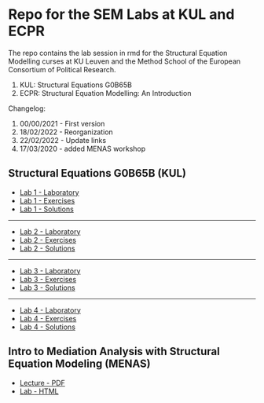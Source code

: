 # Repo for the SEM Labs at KUL and ECPR 

The repo contains the lab session in rmd for the Structural Equation Modelling curses at KU Leuven and the Method School of the European Consortium of Political Research. 

1. KUL: Structural Equations G0B65B 
2. ECPR: Structural Equation Modelling: An Introduction

Changelog:

1. 00/00/2021 - First version 
2. 18/02/2022 - Reorganization 
3. 22/02/2022 - Update links 
4. 17/03/2020 - added MENAS workshop


## Structural Equations G0B65B (KUL)

- [Lab 1 - Laboratory](https://albertostefanelli.github.io/SEM_labs/KUL/labs/html_lab/SEM_lab_1.html)
- [Lab 1 - Exercises](https://albertostefanelli.github.io/SEM_labs/KUL/exercises/html_students/SEM_ex_1_students.html)
- [Lab 1 - Solutions](https://albertostefanelli.github.io/SEM_labs/KUL/exercises/html_solutions/SEM_ex_1_solutions.html)

---

- [Lab 2 - Laboratory](https://albertostefanelli.github.io/SEM_labs/KUL/labs/html_lab/SEM_lab_2.html)
- [Lab 2 - Exercises](https://albertostefanelli.github.io/SEM_labs/KUL/exercises/html_students/SEM_ex_2_students.html)
- [Lab 2 - Solutions](https://albertostefanelli.github.io/SEM_labs/KUL/exercises/html_solutions/SEM_ex_2_solutions.html)

---

- [Lab 3 - Laboratory](https://albertostefanelli.github.io/SEM_labs/KUL/labs/html_lab/SEM_lab_3.html)
- [Lab 3 - Exercises](https://albertostefanelli.github.io/SEM_labs/KUL/exercises/html_students/SEM_ex_3_students.html)
- [Lab 3 - Solutions](https://albertostefanelli.github.io/SEM_labs/KUL/exercises/html_solutions/SEM_ex_3_solutions.html)

---

- [Lab 4 - Laboratory](https://albertostefanelli.github.io/SEM_labs/KUL/labs/html_lab/SEM_lab_4.html)
- [Lab 4 - Exercises](https://albertostefanelli.github.io/SEM_labs/KUL/exercises/html_students/SEM_ex_4_students.html)
- [Lab 4 - Solutions](https://albertostefanelli.github.io/SEM_labs/KUL/exercises/html_solutions/SEM_ex_4_solutions.html)

## Intro to Mediation Analysis with Structural Equation Modeling (MENAS)

- [Lecture - PDF](https://albertostefanelli.github.io/SEM_labs/MENAS/out_folder/menas_presentation.pdf)
- [Lab - HTML](https://albertostefanelli.github.io/SEM_labs/MENAS/out_folder/menas_lab.html)
